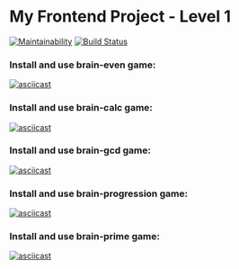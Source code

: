 # My Frontend Project - Level 1
[![Maintainability](https://api.codeclimate.com/v1/badges/4c4e14e22de0e161f1a9/maintainability)](https://codeclimate.com/github/Evgeny24/frontend-project-lvl1/maintainability)
[![Build Status](https://travis-ci.org/Evgeny24/frontend-project-lvl1.svg?branch=master)](https://travis-ci.org/Evgeny24/frontend-project-lvl1)

### Install and use brain-even game:
[![asciicast](https://asciinema.org/a/8dyAAQDQQmR50Iz32lItrn9su.svg)](https://asciinema.org/a/8dyAAQDQQmR50Iz32lItrn9su)

### Install and use brain-calc game:
[![asciicast](https://asciinema.org/a/TlyIHof9LC7kwUuLNj2H7DEDf.svg)](https://asciinema.org/a/TlyIHof9LC7kwUuLNj2H7DEDf)

### Install and use brain-gcd game:
[![asciicast](https://asciinema.org/a/sjqgZrbbNhuFufWXJbJBA7WXj.svg)](https://asciinema.org/a/sjqgZrbbNhuFufWXJbJBA7WXj)

### Install and use brain-progression game:
[![asciicast](https://asciinema.org/a/nZEPErQpBbQylJhPpo4AkljyF.svg)](https://asciinema.org/a/nZEPErQpBbQylJhPpo4AkljyF)

### Install and use brain-prime game:
[![asciicast](https://asciinema.org/a/WY7QmdlIv2q0R7egzcDLHc9S5.svg)](https://asciinema.org/a/WY7QmdlIv2q0R7egzcDLHc9S5)

